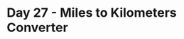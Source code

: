 # Day 27 - Miles to Kilometers Converter

<gif src="![day 27](https://github.com/user-attachments/assets/19c61aa0-2c92-4c16-a23d-724632efa13c)" width="200" height="400" />
